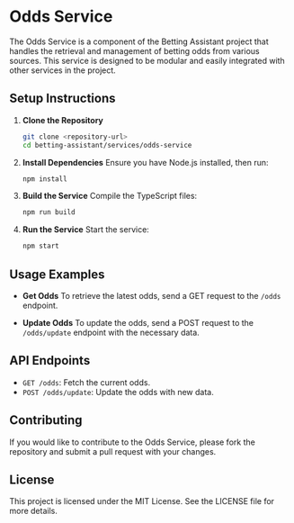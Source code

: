 # Odds Service

The Odds Service is a component of the Betting Assistant project that handles the retrieval and management of betting odds from various sources. This service is designed to be modular and easily integrated with other services in the project.

## Setup Instructions

1. **Clone the Repository**
   ```bash
   git clone <repository-url>
   cd betting-assistant/services/odds-service
   ```

2. **Install Dependencies**
   Ensure you have Node.js installed, then run:
   ```bash
   npm install
   ```

3. **Build the Service**
   Compile the TypeScript files:
   ```bash
   npm run build
   ```

4. **Run the Service**
   Start the service:
   ```bash
   npm start
   ```

## Usage Examples

- **Get Odds**
  To retrieve the latest odds, send a GET request to the `/odds` endpoint.

- **Update Odds**
  To update the odds, send a POST request to the `/odds/update` endpoint with the necessary data.

## API Endpoints

- `GET /odds`: Fetch the current odds.
- `POST /odds/update`: Update the odds with new data.

## Contributing

If you would like to contribute to the Odds Service, please fork the repository and submit a pull request with your changes.

## License

This project is licensed under the MIT License. See the LICENSE file for more details.